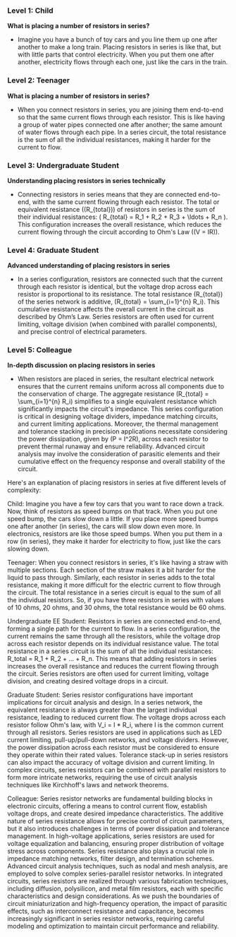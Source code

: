 ### Level 1:  Child

**What is placing a number of resistors in series?**
- Imagine you have a bunch of toy cars and you line them up one after another to make a long train. Placing resistors in series is like that, but with little parts that control electricity. When you put them one after another, electricity flows through each one, just like the cars in the train.

### Level 2:  Teenager

**What is placing a number of resistors in series?**
- When you connect resistors in series, you are joining them end-to-end so that the same current flows through each resistor. This is like having a group of water pipes connected one after another; the same amount of water flows through each pipe. In a series circuit, the total resistance is the sum of all the individual resistances, making it harder for the current to flow.

### Level 3: Undergraduate Student

**Understanding placing resistors in series technically**
- Connecting resistors in series means that they are connected end-to-end, with the same current flowing through each resistor. The total or equivalent resistance (\(R_{total}\)) of resistors in series is the sum of their individual resistances: \( R_{total} = R_1 + R_2 + R_3 + \ldots + R_n \). This configuration increases the overall resistance, which reduces the current flowing through the circuit according to Ohm's Law (\(V = IR\)).

### Level 4:  Graduate Student

**Advanced understanding of placing resistors in series**
- In a series configuration, resistors are connected such that the current through each resistor is identical, but the voltage drop across each resistor is proportional to its resistance. The total resistance \(R_{total}\) of the series network is additive, \(R_{total} = \sum_{i=1}^{n} R_i\). This cumulative resistance affects the overall current in the circuit as described by Ohm’s Law. Series resistors are often used for current limiting, voltage division (when combined with parallel components), and precise control of electrical parameters.

### Level 5:  Colleague

**In-depth discussion on placing resistors in series**
- When resistors are placed in series, the resultant electrical network ensures that the current remains uniform across all components due to the conservation of charge. The aggregate resistance \(R_{total} = \sum_{i=1}^{n} R_i\) simplifies to a single equivalent resistance which significantly impacts the circuit's impedance. This series configuration is critical in designing voltage dividers, impedance matching circuits, and current limiting applications. Moreover, the thermal management and tolerance stacking in precision applications necessitate considering the power dissipation, given by \(P = I^2R\), across each resistor to prevent thermal runaway and ensure reliability. Advanced circuit analysis may involve the consideration of parasitic elements and their cumulative effect on the frequency response and overall stability of the circuit.

Here's an explanation of placing resistors in series at five different levels of complexity:

Child:
Imagine you have a few toy cars that you want to race down a track. Now, think of resistors as speed bumps on that track. When you put one speed bump, the cars slow down a little. If you place more speed bumps one after another (in series), the cars will slow down even more. In electronics, resistors are like those speed bumps. When you put them in a row (in series), they make it harder for electricity to flow, just like the cars slowing down.

Teenager:
When you connect resistors in series, it's like having a straw with multiple sections. Each section of the straw makes it a bit harder for the liquid to pass through. Similarly, each resistor in series adds to the total resistance, making it more difficult for the electric current to flow through the circuit. The total resistance in a series circuit is equal to the sum of all the individual resistors. So, if you have three resistors in series with values of 10 ohms, 20 ohms, and 30 ohms, the total resistance would be 60 ohms.

Undergraduate EE Student:
Resistors in series are connected end-to-end, forming a single path for the current to flow. In a series configuration, the current remains the same through all the resistors, while the voltage drop across each resistor depends on its individual resistance value. The total resistance in a series circuit is the sum of all the individual resistances: R_total = R_1 + R_2 + ... + R_n. This means that adding resistors in series increases the overall resistance and reduces the current flowing through the circuit. Series resistors are often used for current limiting, voltage division, and creating desired voltage drops in a circuit.

Graduate Student:
Series resistor configurations have important implications for circuit analysis and design. In a series network, the equivalent resistance is always greater than the largest individual resistance, leading to reduced current flow. The voltage drops across each resistor follow Ohm's law, with V_i = I * R_i, where I is the common current through all resistors. Series resistors are used in applications such as LED current limiting, pull-up/pull-down networks, and voltage dividers. However, the power dissipation across each resistor must be considered to ensure they operate within their rated values. Tolerance stack-up in series resistors can also impact the accuracy of voltage division and current limiting. In complex circuits, series resistors can be combined with parallel resistors to form more intricate networks, requiring the use of circuit analysis techniques like Kirchhoff's laws and network theorems.

Colleague:
Series resistor networks are fundamental building blocks in electronic circuits, offering a means to control current flow, establish voltage drops, and create desired impedance characteristics. The additive nature of series resistance allows for precise control of circuit parameters, but it also introduces challenges in terms of power dissipation and tolerance management. In high-voltage applications, series resistors are used for voltage equalization and balancing, ensuring proper distribution of voltage stress across components. Series resistance also plays a crucial role in impedance matching networks, filter design, and termination schemes. Advanced circuit analysis techniques, such as nodal and mesh analysis, are employed to solve complex series-parallel resistor networks. In integrated circuits, series resistors are realized through various fabrication techniques, including diffusion, polysilicon, and metal film resistors, each with specific characteristics and design considerations. As we push the boundaries of circuit miniaturization and high-frequency operation, the impact of parasitic effects, such as interconnect resistance and capacitance, becomes increasingly significant in series resistor networks, requiring careful modeling and optimization to maintain circuit performance and reliability.